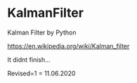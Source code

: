 # KalmanFilter
Kalman Filter by Python

https://en.wikipedia.org/wiki/Kalman_filter

It didnt finish...

Revised=1 = 11.06.2020
